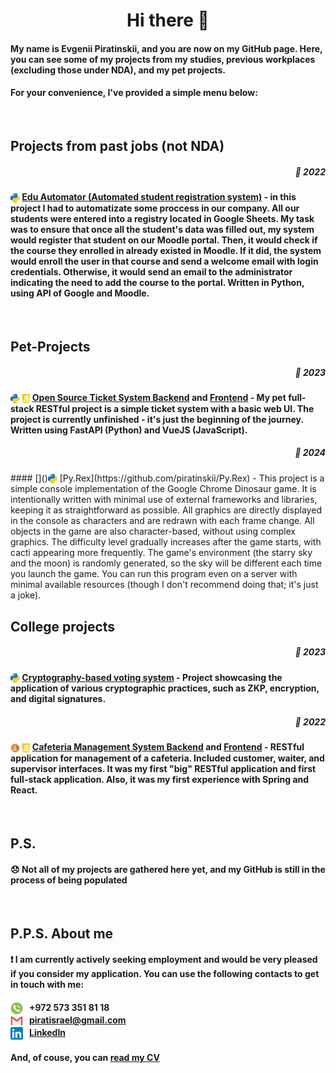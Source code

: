 <div align=center>
  <h1><a href=""></a>Hi there 👋</h1>
</div>


#### []()My name is Evgenii Piratinskii, and you are now on my GitHub page. Here, you can see some of my projects from my studies, previous workplaces (excluding those under NDA), and my pet projects.

#### []()For your convenience, I've provided a simple menu below:

<br>

## []()Projects from past jobs (not NDA)
<div align=right><h5><a href=""></a>📆 2022</h5></div>

####  []()<img src="python.png" height="15" style="vertical-align: middle;" title="Written in Python"></img> [Edu Automator (Automated student registration system)](https://github.com/piratinskii/EduAutomator/) - in this project I had to automatizate some proccess in our company. All our students were entered into a registry located in Google Sheets. My task was to ensure that once all the student's data was filled out, my system would register that student on our Moodle portal. Then, it would check if the course they enrolled in already existed in Moodle. If it did, the system would enroll the user in that course and send a welcome email with login credentials. Otherwise, it would send an email to the administrator indicating the need to add the course to the portal. Written in Python, using API of Google and Moodle.

<br>

## []()Pet-Projects
<div align=right><h5><a href=""></a>📆 2023</h5></div>

#### []()<img src="python.png" height="15" style="vertical-align: middle;" title="Written in Python"></img> <img src="js.png" height="15" style="vertical-align: middle;" title="Written in JavaScript"></img> [Open Source Ticket System Backend](https://github.com/piratinskii/Ticket-System-Backend) and [Frontend](https://github.com/piratinskii/Ticket-System-Frontend) - My pet full-stack RESTful project is a simple ticket system with a basic web UI. The project is currently unfinished - it's just the beginning of the journey. Written using FastAPI (Python) and VueJS (JavaScript).

<div align=right><h5><a href=""></a>📆 2024</h5></div>
#### []()<img src="python.png" height="15" style="vertical-align: middle;" title="Written in Python"></img> [Py.Rex](https://github.com/piratinskii/Py.Rex) - This project is a simple console implementation of the Google Chrome Dinosaur game. It is intentionally written with minimal use of external frameworks and libraries, keeping it as straightforward as possible. All graphics are directly displayed in the console as characters and are redrawn with each frame change. All objects in the game are also character-based, without using complex graphics. The difficulty level gradually increases after the game starts, with cacti appearing more frequently. The game's environment (the starry sky and the moon) is randomly generated, so the sky will be different each time you launch the game. You can run this program even on a server with minimal available resources (though I don't recommend doing that; it's just a joke).

<br>

## []()College projects
<div align=right><h5><a href=""></a>📆 2023</h5></div>

#### []()<img src="python.png" height="15" style="vertical-align: middle;" title="Written in Python"></img> [Cryptography-based voting system](https://github.com/piratinskii/votes_project) - Project showcasing the application of various cryptographic practices, such as ZKP, encryption, and digital signatures. 

<div align=right><h5><a href=""></a>📆 2022</h5></div>

#### []()<img src="java.png" height="15" style="vertical-align: middle;" title="Written in Java"></img> <img src="js.png" height="15" style="vertical-align: middle;" title="Written in JavaScript"></img> [Cafeteria Management System Backend](https://github.com/piratinskii/SCECafe-backend) and [Frontend](https://github.com/piratinskii/SCECafe-frontend) - RESTful application for management of a cafeteria. Included customer, waiter, and supervisor interfaces. It was my first "big" RESTful application and first full-stack application. Also, it was my first experience with Spring and React. 

<br>

## []()P.S.
#### []() :disappointed: Not all of my projects are gathered here yet, and my GitHub is still in the process of being populated

<br>

## []()P.P.S. About me
#### []() :exclamation: I am currently actively seeking employment and would be very pleased if you consider my application. You can use the following contacts to get in touch with me:

<h4><img src='phone.png' width='20' style="vertical-align: middle; margin-right: 10px"><a href="https://www.linkedin.com/in/piratinskiy/" ><a href=""></a>+972 573 351 81 18<br>
<img src='mail.png' width='20' style="vertical-align: middle; margin-right: 10px"><a href="https://www.linkedin.com/in/piratinskiy/"><a href="mailto:piratisrael@gmail.com">piratisrael@gmail.com</a><br>
<img src='linkedin.png' width='20' style="vertical-align: middle; margin-right: 10px"><a href="https://www.linkedin.com/in/piratinskiy/">LinkedIn</a></h4>  

#### []() And, of couse, you can [read my CV](https://docs.google.com/document/d/1wAEELazL8WEoBTlQG7YH2BZiEgfx-MsYSMufA9WblIU/edit?usp=sharing) 
